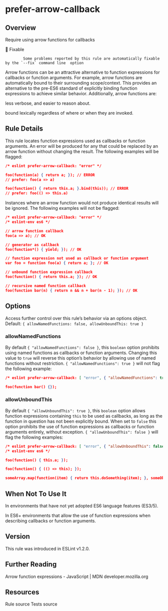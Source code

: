 
# prefer-arrow-callback
## Overview
Require using arrow functions for callbacks


🔧 Fixable

            Some problems reported by this rule are automatically fixable by the `--fix` command line  option
        


Arrow functions can be an attractive alternative to function expressions for callbacks or function arguments.
For example, arrow functions are automatically bound to their surrounding scope/context. This provides an alternative to the pre-ES6 standard of explicitly binding function expressions to achieve similar behavior.
Additionally, arrow functions are:


less verbose, and easier to reason about.


bound lexically regardless of where or when they are invoked.


## Rule Details
This rule locates function expressions used as callbacks or function arguments. An error will be produced for any that could be replaced by an arrow function without changing the result.
The following examples will be flagged:


```json
/* eslint prefer-arrow-callback: "error" */

foo(function(a) { return a; }); // ERROR
// prefer: foo(a => a)

foo(function() { return this.a; }.bind(this)); // ERROR
// prefer: foo(() => this.a)
```
Instances where an arrow function would not produce identical results will be ignored.
The following examples will not be flagged:


```json
/* eslint prefer-arrow-callback: "error" */
/* eslint-env es6 */

// arrow function callback
foo(a => a); // OK

// generator as callback
foo(function*() { yield; }); // OK

// function expression not used as callback or function argument
var foo = function foo(a) { return a; }; // OK

// unbound function expression callback
foo(function() { return this.a; }); // OK

// recursive named function callback
foo(function bar(n) { return n && n + bar(n - 1); }); // OK
```
## Options
Access further control over this rule’s behavior via an options object.
Default: `{ allowNamedFunctions: false, allowUnboundThis: true }`
### allowNamedFunctions
By default `{ "allowNamedFunctions": false }`, this `boolean` option prohibits using named functions as callbacks or function arguments.
Changing this value to `true` will reverse this option’s behavior by allowing use of named functions without restriction.
`{ "allowNamedFunctions": true }` will not flag the following example:


```json
/* eslint prefer-arrow-callback: [ "error", { "allowNamedFunctions": true } ] */

foo(function bar() {});
```
### allowUnboundThis
By default `{ "allowUnboundThis": true }`, this `boolean` option allows function expressions containing `this` to be used as callbacks, as long as the function in question has not been explicitly bound.
When set to `false` this option prohibits the use of function expressions as callbacks or function arguments entirely, without exception.
`{ "allowUnboundThis": false }` will flag the following examples:


```json
/* eslint prefer-arrow-callback: [ "error", { "allowUnboundThis": false } ] */
/* eslint-env es6 */

foo(function() { this.a; });

foo(function() { (() => this); });

someArray.map(function(item) { return this.doSomething(item); }, someObject);
```
## When Not To Use It


In environments that have not yet adopted ES6 language features (ES3/5).


In ES6+ environments that allow the use of function expressions when describing callbacks or function arguments.


## Version
This rule was introduced in ESLint v1.2.0.
## Further Reading





Arrow function expressions - JavaScript | MDN 
 developer.mozilla.org





## Resources

Rule source 
Tests source 

